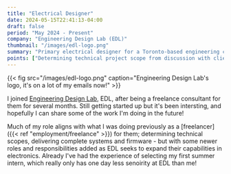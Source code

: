```yaml
---
title: "Electrical Designer"
date: 2024-05-15T22:41:13-04:00
draft: false
period: "May 2024 - Present"
company: "Engineering Design Lab (EDL)"
thumbnail: "/images/edl-logo.png"
summary: "Primary electrical designer for a Toronto-based engineering consulting firm"
points: ["Determining technical project scope from discussion with clients.", "Design and assembly of custom circuits to meet client needs.", "Filtered, interviewed, and selected staff for electronics team.", "Managing multiple project resources and timelines."]
---
```


{{< fig src="/images/edl-logo.png" caption="Engineering Design Lab's logo, it's on a lot of my emails now!" >}}

I joined [Engineering Design Lab](https://www.engdesignlab.com/), EDL, after being a freelance consultant for them for several months. Still getting started up but it's been intersting, and hopefully I can share some of the work I'm doing in the future!

Much of my role aligns with what I was doing previously as a [freelancer]({{< ref "employment/freelance" >}}) for them; determining technical scopes, delivering complete systems and firmware - but with some newer roles and responsibilities added as EDL seeks to expand their capabilities in electronics. Already I've had the experience of selecting my first summer intern, which really only has one day less senoirity at EDL than me!
